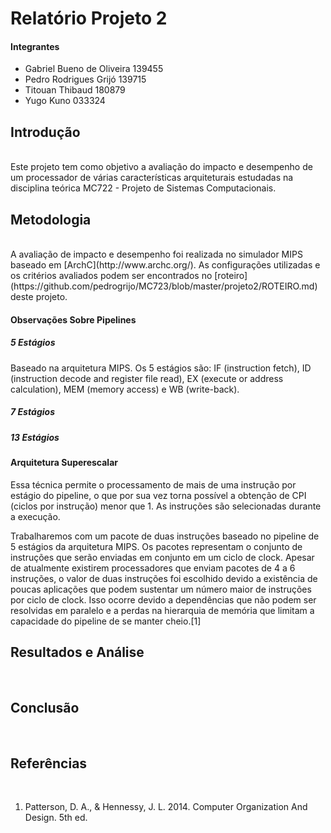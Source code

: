 # Relatório Projeto 2 

#### Integrantes
- Gabriel Bueno de Oliveira 139455
- Pedro Rodrigues Grijó 139715
- Titouan Thibaud 180879
- Yugo Kuno 033324 

## Introdução
<br/>
Este projeto tem como objetivo a avaliação do impacto e desempenho de um processador de várias características arquiteturais estudadas na disciplina teórica MC722 - Projeto de Sistemas Computacionais.

## Metodologia
<br/>
A avaliação de impacto e desempenho foi realizada no simulador MIPS baseado em [ArchC](http://www.archc.org/). 
As configurações utilizadas e os critérios avaliados podem ser encontrados no [roteiro](https://github.com/pedrogrijo/MC723/blob/master/projeto2/ROTEIRO.md)
 deste projeto.
 
#### Observações Sobre Pipelines

##### 5 Estágios
Baseado na arquitetura MIPS. Os 5 estágios são: IF (instruction fetch), ID (instruction decode and register file read), EX (execute or address calculation), MEM (memory access) e WB (write-back). 
##### 7 Estágios
##### 13 Estágios
#### Arquitetura Superescalar 
Essa técnica permite o processamento de mais de uma instrução por estágio do pipeline, o que por sua vez torna possível a obtenção de CPI (ciclos por instrução) menor que 1. As instruções são selecionadas durante a execução. 

Trabalharemos com um pacote de duas instruções baseado no pipeline de 5 estágios da arquitetura MIPS. Os pacotes representam o conjunto de instruções que serão enviadas em conjunto em um ciclo de clock. Apesar de atualmente existirem processadores que enviam pacotes de 4 a 6 instruções, o valor de duas instruções foi escolhido devido a existência de poucas aplicações que podem sustentar um número maior de instruções por ciclo de clock. Isso ocorre devido a dependências que não podem ser resolvidas em paralelo e a perdas na hierarquia de memória que limitam a capacidade do pipeline de se manter cheio.[1] 

## Resultados e Análise
<br/>

## Conclusão
<br/>

## Referências
<br/>

1. Patterson, D. A., & Hennessy, J. L. 2014. Computer Organization And Design. 5th ed. 
